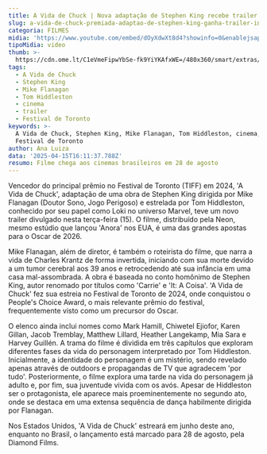 ```yaml
---
title: A Vida de Chuck | Nova adaptação de Stephen King recebe trailer emocionante
slug: a-vida-de-chuck-premiada-adaptao-de-stephen-king-ganha-trailer-indito
categoria: FILMES
midia: 'https://www.youtube.com/embed/dOyXdwXt8d4?showinfo=0&enablejsapi=1'
tipoMidia: video
thumb: >-
  https://cdn.ome.lt/C1eVmeFipwYbSe-fk9YiYKAfxWE=/480x360/smart/extras/conteudos/a-vida-de-chuck.jpg
tags:
  - A Vida de Chuck
  - Stephen King
  - Mike Flanagan
  - Tom Hiddleston
  - cinema
  - trailer
  - Festival de Toronto
keywords: >-
  A Vida de Chuck, Stephen King, Mike Flanagan, Tom Hiddleston, cinema, trailer,
  Festival de Toronto
author: Ana Luiza
data: '2025-04-15T16:11:37.788Z'
resumo: Filme chega aos cinemas brasileiros em 28 de agosto
---
```


Vencedor do principal prêmio no Festival de Toronto (TIFF) em 2024, 'A Vida de Chuck', adaptação de uma obra de Stephen King dirigida por Mike Flanagan (Doutor Sono, Jogo Perigoso) e estrelada por Tom Hiddleston, conhecido por seu papel como Loki no universo Marvel, teve um novo trailer divulgado nesta terça-feira (15). O filme, distribuído pela Neon, mesmo estúdio que lançou 'Anora' nos EUA, é uma das grandes apostas para o Oscar de 2026.

Mike Flanagan, além de diretor, é também o roteirista do filme, que narra a vida de Charles Krantz de forma invertida, iniciando com sua morte devido a um tumor cerebral aos 39 anos e retrocedendo até sua infância em uma casa mal-assombrada. A obra é baseada no conto homônimo de Stephen King, autor renomado por títulos como 'Carrie' e 'It: A Coisa'. 'A Vida de Chuck' fez sua estreia no Festival de Toronto de 2024, onde conquistou o People's Choice Award, o mais relevante prêmio do festival, frequentemente visto como um precursor do Oscar.

O elenco ainda inclui nomes como Mark Hamill, Chiwetel Ejiofor, Karen Gillan, Jacob Tremblay, Matthew Lillard, Heather Langekamp, Mia Sara e Harvey Guillén. A trama do filme é dividida em três capítulos que exploram diferentes fases da vida do personagem interpretado por Tom Hiddleston. Inicialmente, a identidade do personagem é um mistério, sendo revelado apenas através de outdoors e propagandas de TV que agradecem 'por tudo'. Posteriormente, o filme explora uma tarde na vida do personagem já adulto e, por fim, sua juventude vivida com os avós. Apesar de Hiddleston ser o protagonista, ele aparece mais proeminentemente no segundo ato, onde se destaca em uma extensa sequência de dança habilmente dirigida por Flanagan.

Nos Estados Unidos, 'A Vida de Chuck' estreará em junho deste ano, enquanto no Brasil, o lançamento está marcado para 28 de agosto, pela Diamond Films.
